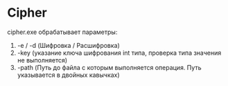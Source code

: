# Cipher
cipher.exe обрабатывает параметры:
1) -e / -d (Шифровка / Расшифровка)
2) -key (указание ключа шифрования int типа, проверка типа значения не выполняется)
3) -path (Путь до файла с которым выполняется операция. Путь указывается в двойных кавычках)
